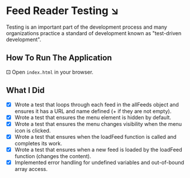 # Feed Reader Testing ↘︎

Testing is an important part of the development process and many organizations practice a standard of development known as "test-driven development".

## How To Run The Application

⚀ Open `index.html` in your browser.

## What I Did

- [x] Wrote a test that loops through each feed in the allFeeds object and ensures it has a URL and name defined (+ if they are not empty).
- [x] Wrote a test that ensures the menu element is hidden by default.
- [x] Wrote a test that ensures the menu changes visibility when the menu icon is clicked. 
- [x] Wrote a test that ensures when the loadFeed function is called and completes its work.
- [x] Wrote a test that ensures when a new feed is loaded by the loadFeed function (changes the content).
- [x] Implemented error handling for undefined variables and out-of-bound array access.